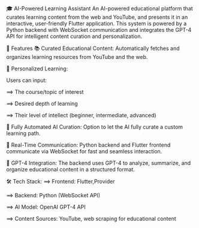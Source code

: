 🎓 AI-Powered Learning Assistant
An AI-powered educational platform that curates learning content from the web and YouTube, and presents it in an interactive, user-friendly Flutter application. This system is powered by a Python backend with WebSocket communication and integrates the GPT-4 API for intelligent content curation and personalization.

🚀 Features
📚 Curated Educational Content: Automatically fetches and organizes learning resources from YouTube and the web.

🧠 Personalized Learning:

 Users can input:

==> The course/topic of interest

==> Desired depth of learning

==> Their level of intellect (beginner, intermediate, advanced)

🤖 Fully Automated AI Curation: Option to let the AI fully curate a custom learning path.

💬 Real-Time Communication: Python backend and Flutter frontend communicate via WebSocket for fast and seamless interaction.

🧩 GPT-4 Integration: The backend uses GPT-4 to analyze, summarize, and organize educational content in a structured format.

🛠️ Tech Stack:
  ==> Frontend: Flutter,Provider

  ==> Backend: Python (WebSocket API)

  ==> AI Model: OpenAI GPT-4 API

  ==> Content Sources: YouTube, web scraping for educational content
